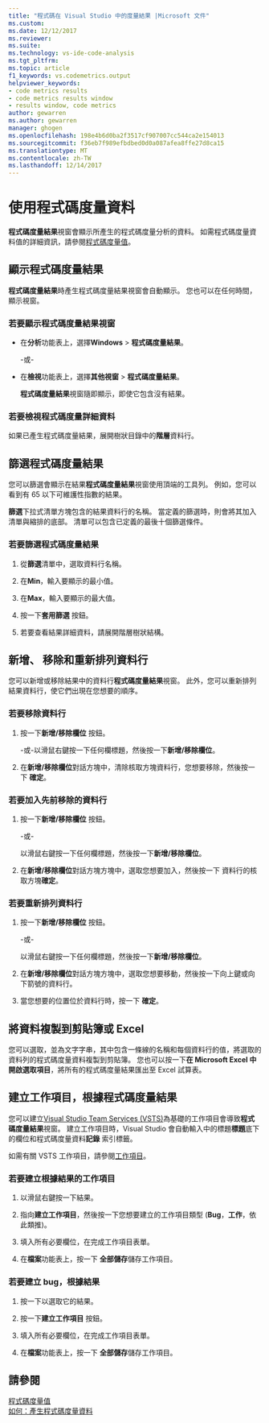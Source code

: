 ```yaml
---
title: "程式碼在 Visual Studio 中的度量結果 |Microsoft 文件"
ms.custom: 
ms.date: 12/12/2017
ms.reviewer: 
ms.suite: 
ms.technology: vs-ide-code-analysis
ms.tgt_pltfrm: 
ms.topic: article
f1_keywords: vs.codemetrics.output
helpviewer_keywords:
- code metrics results
- code metrics results window
- results window, code metrics
author: gewarren
ms.author: gewarren
manager: ghogen
ms.openlocfilehash: 198e4b6d0ba2f3517cf907007cc544ca2e154013
ms.sourcegitcommit: f36eb7f989efbdbed0d0a087afea8ffe27d8ca15
ms.translationtype: MT
ms.contentlocale: zh-TW
ms.lasthandoff: 12/14/2017
---
```

# <a name="working-with-code-metrics-data"></a>使用程式碼度量資料

**程式碼度量結果**視窗會顯示所產生的程式碼度量分析的資料。 如需程式碼度量資料值的詳細資訊，請參閱[程式碼度量值](../code-quality/code-metrics-values.md)。

## <a name="displaying-code-metrics-results"></a>顯示程式碼度量結果

**程式碼度量結果**時產生程式碼度量結果視窗會自動顯示。 您也可以在任何時間，顯示視窗。

### <a name="to-display-the-code-metrics-results-window"></a>若要顯示程式碼度量結果視窗

- 在**分析**功能表上，選擇**Windows** > **程式碼度量結果**。

   \-或-

- 在**檢視**功能表上，選擇**其他視窗** > **程式碼度量結果**。

   **程式碼度量結果**視窗隨即顯示，即使它包含沒有結果。

### <a name="to-view-code-metrics-details"></a>若要檢視程式碼度量詳細資料

如果已產生程式碼度量結果，展開樹狀目錄中的**階層**資料行。

## <a name="filtering-code-metrics-results"></a>篩選程式碼度量結果

您可以篩選會顯示在結果**程式碼度量結果**視窗使用頂端的工具列。 例如，您可以看到有 65 以下可維護性指數的結果。

**篩選**下拉式清單方塊包含的結果資料行的名稱。 當定義的篩選時，則會將其加入清單與縮排的底部。 清單可以包含已定義的最後十個篩選條件。

### <a name="to-filter-the-code-metrics-results"></a>若要篩選程式碼度量結果

1.  從**篩選**清單中，選取資料行名稱。

2.  在**Min**，輸入要顯示的最小值。

3.  在**Max**，輸入要顯示的最大值。

4.  按一下**套用篩選** 按鈕。

5.  若要查看結果詳細資料，請展開階層樹狀結構。

## <a name="adding-removing-and-rearranging-data-columns"></a>新增、 移除和重新排列資料行

您可以新增或移除結果中的資料行**程式碼度量結果**視窗。 此外，您可以重新排列結果資料行，使它們出現在您想要的順序。

### <a name="to-remove-a-column"></a>若要移除資料行

1. 按一下**新增/移除欄位** 按鈕。

     \-或-以滑鼠右鍵按一下任何欄標題，然後按一下**新增/移除欄位**。

1. 在**新增/移除欄位**對話方塊中，清除核取方塊資料行，您想要移除，然後按一下 **確定**。

### <a name="to-add-a-previously-removed-column"></a>若要加入先前移除的資料行

1. 按一下**新增/移除欄位** 按鈕。

     \-或-

     以滑鼠右鍵按一下任何欄標題，然後按一下**新增/移除欄位**。

1. 在**新增/移除欄位**對話方塊方塊中，選取您想要加入，然後按一下 資料行的核取方塊**確定**。

### <a name="to-rearrange-columns"></a>若要重新排列資料行

1. 按一下**新增/移除欄位** 按鈕。

     \-或-

     以滑鼠右鍵按一下任何欄標題，然後按一下**新增/移除欄位**。

1. 在**新增/移除欄位**對話方塊方塊中，選取您想要移動，然後按一下向上鍵或向下箭號的資料行。

1. 當您想要的位置位於資料行時，按一下 **確定**。

## <a name="copying-data-to-the-clipboard-or-excel"></a>將資料複製到剪貼簿或 Excel

您可以選取，並為文字字串，其中包含一條線的名稱和每個資料行的值，將選取的資料列的程式碼度量資料複製到剪貼簿。 您也可以按一下**在 Microsoft Excel 中開啟選取項目**，將所有的程式碼度量結果匯出至 Excel 試算表。

## <a name="creating-a-work-item-based-on-code-metric-results"></a>建立工作項目，根據程式碼度量結果

您可以建立[Visual Studio Team Services (VSTS)](/vsts/index)為基礎的工作項目會導致**程式碼度量結果**視窗。 建立工作項目時，Visual Studio 會自動輸入中的標題**標題**底下的欄位和程式碼度量資料**記錄** 索引標籤。

如需有關 VSTS 工作項目，請參閱[工作項目](/vsts/work/work-items/index)。

### <a name="to-create-a-work-item-based-on-a-result"></a>若要建立根據結果的工作項目

1.  以滑鼠右鍵按一下結果。

2.  指向**建立工作項目**，然後按一下您想要建立的工作項目類型 (**Bug**，**工作**，依此類推)。

3.  填入所有必要欄位，在完成工作項目表單。

4.  在**檔案**功能表上，按一下 **全部儲存**儲存工作項目。

### <a name="to-create-a-bug-based-on-a-result"></a>若要建立 bug，根據結果

1.  按一下以選取它的結果。

2.  按一下**建立工作項目** 按鈕。

3.  填入所有必要欄位，在完成工作項目表單。

4.  在**檔案**功能表上，按一下 **全部儲存**儲存工作項目。

## <a name="see-also"></a>請參閱

[程式碼度量值](../code-quality/code-metrics-values.md)  
[如何：產生程式碼度量資料](../code-quality/how-to-generate-code-metrics-data.md)